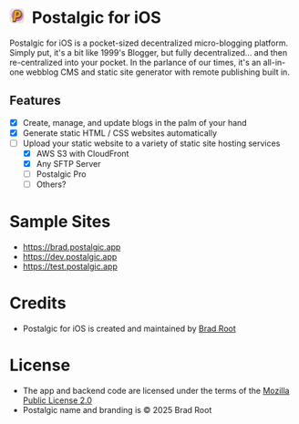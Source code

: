 # <img src="/postalgic-icon.png?raw=true" alt="Postalgic App Icon" width="26" height="26">&nbsp;&nbsp;Postalgic for iOS

Postalgic for iOS is a pocket-sized decentralized micro-blogging platform. Simply put, it's a bit like 1999's Blogger, but fully decentralized... and then re-centralized into your pocket. In the parlance of our times, it's an all-in-one webblog CMS and static site generator with remote publishing built in.

## Features

- [x] Create, manage, and update blogs in the palm of your hand
- [x] Generate static HTML / CSS websites automatically
- [ ] Upload your static website to a variety of static site hosting services
  - [x] AWS S3 with CloudFront
  - [x] Any SFTP Server
  - [ ] Postalgic Pro
  - [ ] Others?

# Sample Sites
- https://brad.postalgic.app
- https://dev.postalgic.app
- https://test.postalgic.app

# Credits
- Postalgic for iOS is created and maintained by [Brad Root](https://github.com/amiantos)

# License
- The app and backend code are licensed under the terms of the [Mozilla Public License 2.0](https://www.mozilla.org/en-US/MPL/2.0/)
- Postalgic name and branding is &copy; 2025 Brad Root